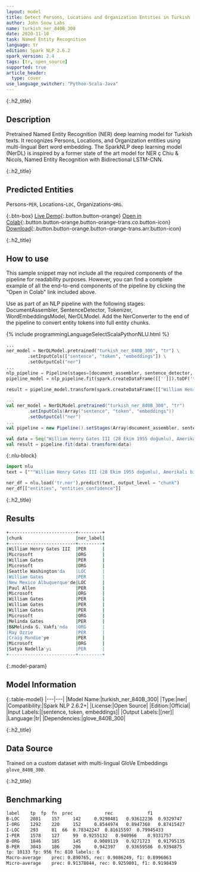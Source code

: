 ```yaml
---
layout: model
title: Detect Persons, Locations and Organization Entities in Turkish (GloVe 840B_300)
author: John Snow Labs
name: turkish_ner_840B_300
date: 2020-11-10
task: Named Entity Recognition
language: tr
edition: Spark NLP 2.6.2
spark_version: 2.4
tags: [tr, open_source]
supported: true
article_header:
  type: cover
use_language_switcher: "Python-Scala-Java"
---
```


{:.h2_title}
## Description

Pretrained Named Entity Recognition (NER) deep learning model for Turkish texts. It recognizes Persons, Locations, and Organization entities using multi-lingual Bert word embedding. The SparkNLP deep learning model (NerDL) is inspired by a former state of the art model for NER ç Chiu & Nicols, Named Entity Recognition with Bidirectional LSTM-CNN.

{:.h2_title}
## Predicted Entities

Persons-``PER``, Locations-``LOC``, Organizations-``ORG``.

{:.btn-box}
[Live Demo](https://demo.johnsnowlabs.com/public/NER_TR/){:.button.button-orange}
[Open in Colab](https://github.com/JohnSnowLabs/spark-nlp-workshop/blob/master/tutorials/streamlit_notebooks/NER_TR.ipynb){:.button.button-orange.button-orange-trans.co.button-icon}
[Download](https://s3.amazonaws.com/auxdata.johnsnowlabs.com/public/models/turkish_ner_840B_300_tr_2.6.2_2.4_1605042988496.zip){:.button.button-orange.button-orange-trans.arr.button-icon}

{:.h2_title}
## How to use

This sample snippet may not include all the required components of the pipeline for readability purposes. However, you can find a complete example of all the end-to-end components of the pipeline by clicking the "Open in Colab" link included above.


Use as part of an NLP pipeline with the following stages: DocumentAssembler, SentenceDetector, Tokenizer, WordEmbeddingsModel, NerDLModel. Add the NerConverter to the end of the pipeline to convert entity tokens into full entity chunks.

<div class="tabs-box" markdown="1">
{% include programmingLanguageSelectScalaPythonNLU.html %}

```python
...
ner_model = NerDLModel.pretrained("turkish_ner_840B_300", "tr") \
        .setInputCols(["sentence", "token", "embeddings"]) \
        .setOutputCol("ner")
...        
nlp_pipeline = Pipeline(stages=[document_assembler, sentence_detector, tokenizer, embeddings, ner_model, ner_converter])
pipeline_model = nlp_pipeline.fit(spark.createDataFrame([['']]).toDF('text'))

result = pipeline_model.transform(spark.createDataFrame([["William Henry Gates III (28 Ekim 1955 doğumlu), Amerikalı bir iş adamı, yazılım geliştirici, yatırımcı ve hayırseverdir. En çok Microsoft şirketinin kurucu ortağı olarak bilinir. William Gates , Microsoft şirketindeki kariyeri boyunca başkan, icra kurulu başkanı, başkan ve yazılım mimarisi başkanı pozisyonlarında bulunmuş, aynı zamanda Mayıs 2014'e kadar en büyük bireysel hissedar olmuştur. O, 1970'lerin ve 1980'lerin mikrobilgisayar devriminin en tanınmış girişimcilerinden ve öncülerinden biridir. Seattle Washington'da doğup büyüyen William Gates, 1975'te New Mexico Albuquerque'de çocukluk arkadaşı Paul Allen ile Microsoft şirketini kurdu; dünyanın en büyük kişisel bilgisayar yazılım şirketi haline geldi. William Gates, Ocak 2000'de icra kurulu başkanı olarak istifa edene kadar şirketi başkan ve icra kurulu başkanı olarak yönetti ve daha sonra yazılım mimarisi başkanı oldu. 1990'ların sonlarında, William Gates rekabete aykırı olduğu düşünülen iş taktikleri nedeniyle eleştirilmişti. Bu görüş, çok sayıda mahkeme kararıyla onaylanmıştır. Haziran 2006'da William Gates, Microsoft şirketinde yarı zamanlı bir göreve ve 2000 yılında eşi Melinda Gates ile birlikte kurdukları özel hayır kurumu olan B&Melinda G. Vakfı'nda tam zamanlı çalışmaya geçeceğini duyurdu. Görevlerini kademeli olarak Ray Ozzie ve Craig Mundie'ye devretti. Şubat 2014'te Microsoft başkanlığından ayrıldı ve yeni atanan icra kurulu başkanı, Satya Nadella'yı desteklemek için teknoloji danışmanı olarak yeni bir göreve başladı."]], ["text"]))
```

```scala
...
val ner_model = NerDLModel.pretrained("turkish_ner_840B_300", "tr")
        .setInputCols(Array("sentence", "token", "embeddings"))
        .setOutputCol("ner")
...
val pipeline = new Pipeline().setStages(Array(document_assembler, sentence_detector, tokenizer, embeddings, ner_model, ner_converter))

val data = Seq("William Henry Gates III (28 Ekim 1955 doğumlu), Amerikalı bir iş adamı, yazılım geliştirici, yatırımcı ve hayırseverdir. En çok Microsoft şirketinin kurucu ortağı olarak bilinir. William Gates , Microsoft şirketindeki kariyeri boyunca başkan, icra kurulu başkanı, başkan ve yazılım mimarisi başkanı pozisyonlarında bulunmuş, aynı zamanda Mayıs 2014"e kadar en büyük bireysel hissedar olmuştur. O, 1970"lerin ve 1980"lerin mikrobilgisayar devriminin en tanınmış girişimcilerinden ve öncülerinden biridir. Seattle Washington"da doğup büyüyen William Gates, 1975"te New Mexico Albuquerque"de çocukluk arkadaşı Paul Allen ile Microsoft şirketini kurdu; dünyanın en büyük kişisel bilgisayar yazılım şirketi haline geldi. William Gates, Ocak 2000"de icra kurulu başkanı olarak istifa edene kadar şirketi başkan ve icra kurulu başkanı olarak yönetti ve daha sonra yazılım mimarisi başkanı oldu. 1990"ların sonlarında, William Gates rekabete aykırı olduğu düşünülen iş taktikleri nedeniyle eleştirilmişti. Bu görüş, çok sayıda mahkeme kararıyla onaylanmıştır. Haziran 2006"da William Gates, Microsoft şirketinde yarı zamanlı bir göreve ve 2000 yılında eşi Melinda Gates ile birlikte kurdukları özel hayır kurumu olan B&Melinda G. Vakfı"nda tam zamanlı çalışmaya geçeceğini duyurdu. Görevlerini kademeli olarak Ray Ozzie ve Craig Mundie"ye devretti. Şubat 2014"te Microsoft başkanlığından ayrıldı ve yeni atanan icra kurulu başkanı, Satya Nadella'yı desteklemek için teknoloji danışmanı olarak yeni bir göreve başladı.").toDF("text")
val result = pipeline.fit(data).transform(data)
```

{:.nlu-block}
```python
import nlu
text = ["""William Henry Gates III (28 Ekim 1955 doğumlu), Amerikalı bir iş adamı, yazılım geliştirici, yatırımcı ve hayırseverdir. En çok Microsoft şirketinin kurucu ortağı olarak bilinir. William Gates , Microsoft şirketindeki kariyeri boyunca başkan, icra kurulu başkanı, başkan ve yazılım mimarisi başkanı pozisyonlarında bulunmuş, aynı zamanda Mayıs 2014'e kadar en büyük bireysel hissedar olmuştur. O, 1970'lerin ve 1980'lerin mikrobilgisayar devriminin en tanınmış girişimcilerinden ve öncülerinden biridir. Seattle Washington'da doğup büyüyen William Gates, 1975'te New Mexico Albuquerque'de çocukluk arkadaşı Paul Allen ile Microsoft şirketini kurdu; dünyanın en büyük kişisel bilgisayar yazılım şirketi haline geldi. William Gates, Ocak 2000'de icra kurulu başkanı olarak istifa edene kadar şirketi başkan ve icra kurulu başkanı olarak yönetti ve daha sonra yazılım mimarisi başkanı oldu. 1990'ların sonlarında, William Gates rekabete aykırı olduğu düşünülen iş taktikleri nedeniyle eleştirilmişti. Bu görüş, çok sayıda mahkeme kararıyla onaylanmıştır. Haziran 2006'da William Gates, Microsoft şirketinde yarı zamanlı bir göreve ve 2000 yılında eşi Melinda Gates ile birlikte kurdukları özel hayır kurumu olan B&Melinda G. Vakfı'nda tam zamanlı çalışmaya geçeceğini duyurdu. Görevlerini kademeli olarak Ray Ozzie ve Craig Mundie'ye devretti. Şubat 2014'te Microsoft başkanlığından ayrıldı ve yeni atanan icra kurulu başkanı, Satya Nadella'yı desteklemek için teknoloji danışmanı olarak yeni bir göreve başladı."""]

ner_df = nlu.load('tr.ner').predict(text, output_level = "chunk")
ner_df[["entities", "entities_confidence"]]
```

</div>

{:.h2_title}
## Results

```bash
+-------------------------+---------+
|chunk                    |ner_label|
+-------------------------+---------+
|William Henry Gates III  |PER      |
|Microsoft                |ORG      |
|William Gates            |PER      |
|Microsoft                |ORG      |
|Seattle Washington'da    |LOC      |
|William Gates            |PER      |
|New Mexico Albuquerque'de|LOC      |
|Paul Allen               |PER      |
|Microsoft                |ORG      |
|William Gates            |PER      |
|William Gates            |PER      |
|William Gates            |PER      |
|Microsoft                |ORG      |
|Melinda Gates            |PER      |
|B&Melinda G. Vakfı'nda   |ORG      |
|Ray Ozzie                |PER      |
|Craig Mundie'ye          |PER      |
|Microsoft                |ORG      |
|Satya Nadella'yı         |PER      |
+-------------------------+---------+
```

{:.model-param}
## Model Information

{:.table-model}
|---|---|
|Model Name:|turkish_ner_840B_300|
|Type:|ner|
|Compatibility:|Spark NLP 2.6.2+|
|License:|Open Source|
|Edition:|Official|
|Input Labels:|[sentence, token, embeddings]|
|Output Labels:|[ner]|
|Language:|tr|
|Dependencies:|glove_840B_300|

{:.h2_title}
## Data Source

Trained on a custom dataset with multi-lingual GloVe Embeddings ``glove_840B_300``.

{:.h2_title}
## Benchmarking

```bash
label	 tp	 fp	 fn	 prec	         rec	         f1
B-LOC	 2081	 157	 142	 0.9298481	 0.93612236	 0.9329747
I-ORG	 1292	 220	 152	 0.8544974	 0.8947368	 0.87415427
I-LOC	 293	 81	 66	 0.78342247	 0.81615597	 0.79945433
I-PER	 1578	 127	 99	 0.9255132	 0.940966	 0.9331757
B-ORG	 1846	 185	 145	 0.9089119	 0.9271723	 0.91795135
B-PER	 3043	 186	 206	 0.942397	 0.93659586	 0.9394875
tp: 10133 fp: 956 fn: 810 labels: 6
Macro-average	 prec: 0.890765, rec: 0.9086249, f1: 0.8996063
Micro-average	 prec: 0.91378844, rec: 0.9259801, f1: 0.9198439
```